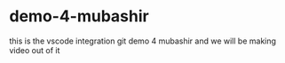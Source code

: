 # demo-4-mubashir
this is the vscode integration git  demo 4 mubashir   and we will be making video out of it
